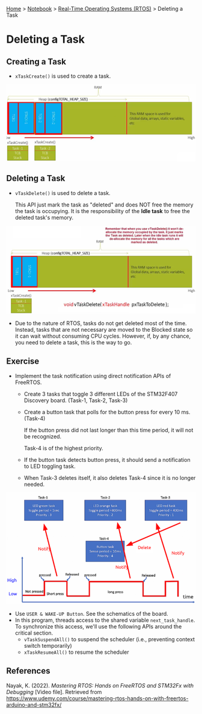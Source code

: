 <a href="../../">Home</a> > <a href="../notebook">Notebook</a> > <a href="./">Real-Time Operating Systems (RTOS)</a> > Deleting a Task

# Deleting a Task



## Creating a Task

* `xTaskCreate()` is used to create a task.



<img src="./img/creating-a-freertos-task.png" alt="creating-a-freertos-task" width="800">





## Deleting a Task

* `vTaskDelete()` is used to delete a task.

  This API just mark the task as "deleted" and does NOT free the memory the task is occupying. It is the responsibility of the **Idle task** to free the deleted task's memory.



<img src="./img/deleting-a-freertos-task.png" alt="deleting-a-freertos-task" width="800">



* Due to the nature of RTOS, tasks do not get deleted most of the time. Instead, tasks that are not necessary are moved to the Blocked state so it can wait without consuming CPU cycles. However, if, by any chance, you need to delete a task, this is the way to go.



## Exercise

* Implement the task notification using direct notification APIs of FreeRTOS.

  * Create 3 tasks that toggle 3 different LEDs of the STM32F407 Discovery board. (Task-1, Task-2, Task-3)

  * Create a button task that polls for the button press for every 10 ms. (Task-4)

    If the button press did not last longer than this time period, it will not be recognized.

    Task-4 is of the highest priority.

  * If the button task detects button press, it should send a notification to LED toggling task.

  * When Task-3 deletes itself, it also deletes Task-4 since it is no longer needed.

  

<img src="./img/exercise-deleting-tasks.png" alt="exercise-deleting-tasksk" width="750">



* Use `USER & WAKE-UP Button`. See the schematics of the board.
* In this program, threads access to the shared variable `next_task_handle`. To synchronize this access, we'll use the following APIs around the critical section.
  * `vTaskSuspendAll()` to suspend the scheduler (i.e., preventing context switch temporarily)
  * `xTaskResumeAll()` to resume the scheduler





## References

Nayak, K. (2022). *Mastering RTOS: Hands on FreeRTOS and STM32Fx with Debugging* [Video file]. Retrieved from https://www.udemy.com/course/mastering-rtos-hands-on-with-freertos-arduino-and-stm32fx/

